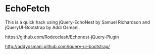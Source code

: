 EchoFetch
=========

This is a quick hack using jQuery-EchoNest by Samuel Richardson and jQueryUI-Bootstrap by Addi Osmani. 

https://github.com/Rodeoclash/Echonest-jQuery-Plugin

http://addyosmani.github.com/jquery-ui-bootstrap/


 
